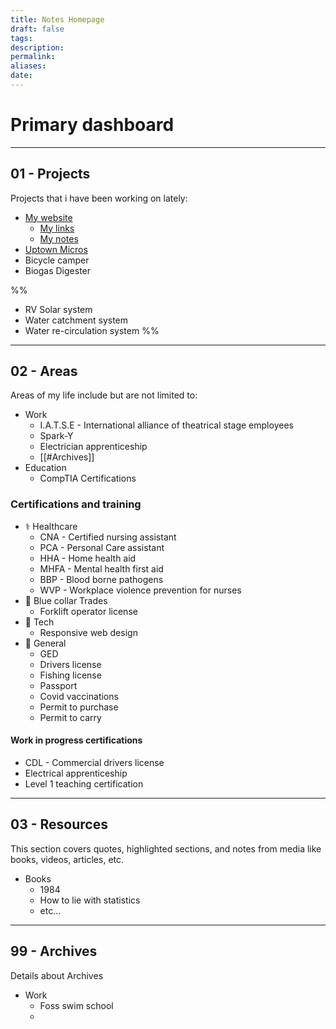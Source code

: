 ```yaml
---
title: Notes Homepage
draft: false
tags: 
description: 
permalink: 
aliases: 
date:
---
```

# Primary dashboard








---
## 01 - Projects
Projects that i have been working on lately:
- [My website](https://ALifeLivedFully.com)
	- [My links](https://Links.ALifeLivedFully.com)
	- [My notes](https://Notes.ALifeLivedFully.com)
- [Uptown Micros](https://github.com/ALifeLivedFully/Uptown-Micros)
- Bicycle camper
- Biogas Digester

%%
- RV Solar system
- Water catchment system
- Water re-circulation system
%%

---
## 02 - Areas
Areas of my life include but are not limited to:
- Work
	- I.A.T.S.E - International alliance of theatrical stage employees
	- Spark-Y
	- Electrician apprenticeship
	- [[#Archives]]
- Education
	- CompTIA Certifications


### Certifications and training
- ⚕️ Healthcare
	 - CNA - Certified nursing assistant
	 - PCA - Personal Care assistant
	 - HHA - Home health aid
	 - MHFA - Mental health first aid
	 - BBP - Blood borne pathogens
	 - WVP - Workplace violence prevention for nurses
- 🔧 Blue collar Trades
	 - Forklift operator license
 - 🤖 Tech
	 - Responsive web design
- 🚗 General
	- GED
	- Drivers license
	- Fishing license
	- Passport
	- Covid vaccinations
	- Permit to purchase
	- Permit to carry

#### Work in progress certifications
- CDL - Commercial drivers license
- Electrical apprenticeship
- Level 1 teaching certification

---
## 03 - Resources
This section covers quotes, highlighted sections, and notes from media like books, videos, articles, etc.

- Books
	- 1984
	- How to lie with statistics
	- etc...

---
## 99 - Archives
Details about Archives

- Work
	- Foss swim school
	- 